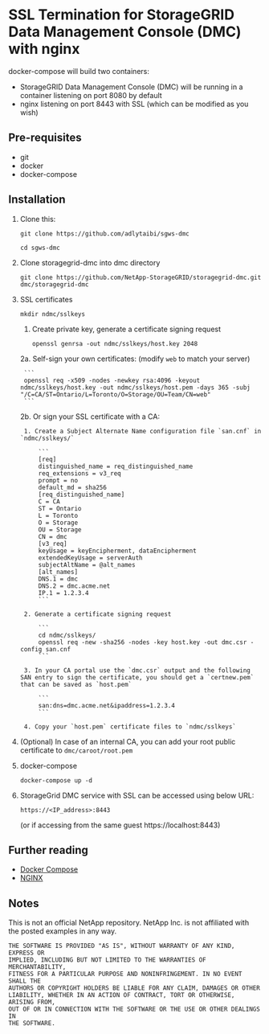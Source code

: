 # SSL Termination for StorageGRID Data Management Console (DMC) with nginx

docker-compose will build two containers:

* StorageGRID Data Management Console (DMC) will be running in a container listening on port 8080 by default
* nginx listening on port 8443 with SSL (which can be modified as you wish)

## Pre-requisites

* git
* docker
* docker-compose

## Installation

1. Clone this:

    ```
    git clone https://github.com/adlytaibi/sgws-dmc
    ```

    ```
    cd sgws-dmc
    ```

2. Clone storagegrid-dmc into dmc directory

    ```
    git clone https://github.com/NetApp-StorageGRID/storagegrid-dmc.git dmc/storagegrid-dmc
    ```

3. SSL certificates

    ```
    mkdir ndmc/sslkeys
    ```

    1. Create private key, generate a certificate signing request

        ```
        openssl genrsa -out ndmc/sslkeys/host.key 2048
        ```


    2a. Self-sign your own certificates: (modify `web` to match your server)

        ```
        openssl req -x509 -nodes -newkey rsa:4096 -keyout ndmc/sslkeys/host.key -out ndmc/sslkeys/host.pem -days 365 -subj "/C=CA/ST=Ontario/L=Toronto/O=Storage/OU=Team/CN=web"
        ```

    2b. Or sign your SSL certificate with a CA:

        1. Create a Subject Alternate Name configuration file `san.cnf` in `ndmc/sslkeys/`

            ```
            [req]
            distinguished_name = req_distinguished_name
            req_extensions = v3_req
            prompt = no
            default_md = sha256
            [req_distinguished_name]
            C = CA
            ST = Ontario
            L = Toronto
            O = Storage
            OU = Storage
            CN = dmc
            [v3_req]
            keyUsage = keyEncipherment, dataEncipherment
            extendedKeyUsage = serverAuth
            subjectAltName = @alt_names
            [alt_names]
            DNS.1 = dmc
            DNS.2 = dmc.acme.net
            IP.1 = 1.2.3.4
            ```

        2. Generate a certificate signing request

            ```
            cd ndmc/sslkeys/
            openssl req -new -sha256 -nodes -key host.key -out dmc.csr -config san.cnf
            ```

        3. In your CA portal use the `dmc.csr` output and the following SAN entry to sign the certificate, you should get a `certnew.pem` that can be saved as `host.pem`

            ```
            san:dns=dmc.acme.net&ipaddress=1.2.3.4
            ```

        4. Copy your `host.pem` certificate files to `ndmc/sslkeys`

4. (Optional) In case of an internal CA, you can add your root public certificate to `dmc/caroot/root.pem`

5. docker-compose

    ```
    docker-compose up -d
    ```

6. StorageGrid DMC service with SSL can be accessed using below URL:

    ```
    https://<IP_address>:8443
    ```
	(or if accessing from the same guest https://localhost:8443)

## Further reading
* [Docker Compose](https://docs.docker.com/compose/)
* [NGINX](https://www.nginx.com/)

## Notes
This is not an official NetApp repository. NetApp Inc. is not affiliated with the posted examples in any way.

```
THE SOFTWARE IS PROVIDED "AS IS", WITHOUT WARRANTY OF ANY KIND, EXPRESS OR
IMPLIED, INCLUDING BUT NOT LIMITED TO THE WARRANTIES OF MERCHANTABILITY,
FITNESS FOR A PARTICULAR PURPOSE AND NONINFRINGEMENT. IN NO EVENT SHALL THE
AUTHORS OR COPYRIGHT HOLDERS BE LIABLE FOR ANY CLAIM, DAMAGES OR OTHER
LIABILITY, WHETHER IN AN ACTION OF CONTRACT, TORT OR OTHERWISE, ARISING FROM,
OUT OF OR IN CONNECTION WITH THE SOFTWARE OR THE USE OR OTHER DEALINGS IN
THE SOFTWARE.
```
